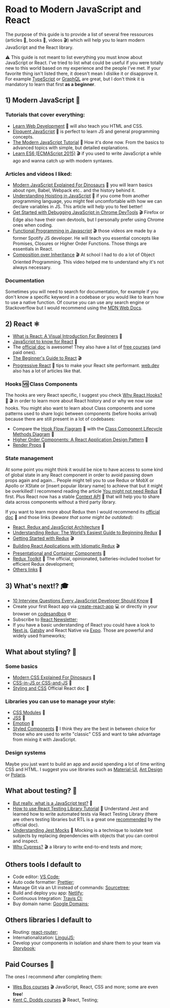 # Road to Modern JavaScript and React

The purpose of this guide is to provide a list of several free ressources (articles :pencil:, books :book:, videos :clapper:) which will help you to learn modern JavaScript and the React library. 

:warning: This guide is not meant to list everything you must know about JavaScript or React. I've tried to list what could be useful if you were totally new to this world based on my experience and the people I've met. If your favorite thing isn't listed there, it doesn't mean I dislike it or disapprove it. For example [TypeScript](http://2ality.com/2018/04/type-notation-typescript.html) or [GraphQL](https://www.howtographql.com/) are great, but I don't think it is mandatory to learn that first **as a beginner**.

## 1) Modern JavaScript 💃

### Tutorials that cover everything:
- [Learn Web Development](https://developer.mozilla.org/en-US/docs/Learn) :book: will also teach you HTML and CSS. 
- [Eloquent JavaScript](http://eloquentjavascript.net/) :book: is perfect to learn JS and general programming concepts.
- [The Modern JavaScript Tutorial](https://javascript.info/) :book: How it's done now. From the basics to advanced topics with simple, but detailed explanations.
- [Learn ES6 (ECMAScript 2015)](https://egghead.io/courses/learn-es6-ecmascript-2015) :clapper: if you used to write JavaScript a while ago and wanna catch up with modern syntaxes.

### Articles and videos I liked:
- [Modern JavaScript Explained For Dinosaurs](https://medium.com/the-node-js-collection/modern-javascript-explained-for-dinosaurs-f695e9747b70) :pencil: you will learn basics about npm, Babel, Webpack etc.. and the history behind it.
- [Understanding Hoisting in JavaScript](https://scotch.io/tutorials/understanding-hoisting-in-javascript) :pencil: if you come from another programming language, you might feel uncomfortable with how we can declare variables in JS. This article will help you to feel better!
- [Get Started with Debugging JavaScript in Chrome DevTools](https://developers.google.com/web/tools/chrome-devtools/javascript/) :clapper: Firefox or Edge also have their own devtools, but I personally prefer using Chrome ones when coding.
- [Functional Programming in Javascript](https://www.youtube.com/playlist?list=PL0zVEGEvSaeEd9hlmCXrk5yUyqUag-n84) :clapper: those videos are made by a former Spotify JS developer. He will teach you essential concepts like Promises, Closures or Higher Order Functions. Those things are essentials in React.
- [Composition over Inheritance](https://www.youtube.com/watch?v=wfMtDGfHWpA) :clapper: At school I had to do a lot of Object Oriented Programming. This video helped me to understand why it's not always necessary. 

### Documentation
Sometimes you will need to search for documentation, for example if you don't know a specific keyword in a codebase or you would like to learn how to use a native function. Of course you can use any search engine or Stackoverflow but I would recommend using the [MDN Web Docs](https://developer.mozilla.org/). 

## 2) React :atom_symbol:

- [What is React: A Visual Introduction For Beginners](https://learnreact.design/posts/what-is-react) :pencil:
- [JavaScript to know for React](https://kentcdodds.com/blog/javascript-to-know-for-react) :pencil:
- The [official doc](https://reactjs.org/docs/getting-started.html) is awesome! They also have a list of [free courses](https://reactjs.org/community/courses.html) (and paid ones).
- [The Beginner's Guide to React](https://egghead.io/courses/the-beginner-s-guide-to-react) :clapper:
- [Progressive React](https://houssein.me/progressive-react) :pencil: tips to make your React site performant. [web.dev](https://web.dev/) also has a lot of articles like that.

### Hooks :vs: Class Components
The hooks are very React specific, I suggest you check [Why React Hooks?](https://ui.dev/why-react-hooks/) :pencil: :clapper: in order to learn more about React history and or why we now use hooks.
You might also want to learn about Class components and some patterns used to share logic between components (before hooks arrival) because there are still present in a lot of codebases:
- Compare the [Hook Flow Fiagram](https://github.com/donavon/hook-flow#flow-diagram) :pencil: with the [Class Component Lifecycle Methods Diagram](http://projects.wojtekmaj.pl/react-lifecycle-methods-diagram/) :pencil:
- [Higher Order Components: A React Application Design Pattern](https://www.sitepoint.com/react-higher-order-components/) :pencil:
- [Render Props](https://reactjs.org/docs/render-props.html) :pencil:

### State management
At some point you might think it would be nice to have access to some kind of global state in any React component in order to avoid passing down props again and again... People might tell you to use Redux or MobX or Apollo or XState or [insert popular library name] to achieve that but it might be overkilled! I recommend reading the article [You might not need Redux](https://medium.com/@dan_abramov/you-might-not-need-redux-be46360cf367) :pencil: first. Plus React now has a stable [Context API](https://kentcdodds.com/blog/reacts-new-context-api) :pencil: that will help you to share data across components without a third party library.  

If you want to learn more about Redux then I would recommend its [official doc](https://redux.js.org/) :pencil: and those links (*beware that some might be outdated*):
- [React, Redux and JavaScript Architecture](https://jrsinclair.com/articles/2018/react-redux-javascript-architecture/) :pencil:
- [Understanding Redux: The World’s Easiest Guide to Beginning Redux](https://medium.freecodecamp.org/understanding-redux-the-worlds-easiest-guide-to-beginning-redux-c695f45546f6) :pencil:
- [Getting Started with Redux](https://egghead.io/courses/getting-started-with-redux) :clapper:
- [Building React Applications with Idiomatic Redux](https://egghead.io/courses/building-react-applications-with-idiomatic-redux) :clapper:
- [Presentational and Container Components](https://medium.com/@dan_abramov/smart-and-dumb-components-7ca2f9a7c7d0) :pencil:
- [Redux Toolkit](https://redux-toolkit.js.org/introduction/quick-start) :pencil: The official, opinionated, batteries-included toolset for efficient Redux development;
- [Others links](https://github.com/markerikson/react-redux-links) :pencil:

## 3) What's next!? 🎓
- [10 Interview Questions Every JavaScript Developer Should Know](https://medium.com/javascript-scene/10-interview-questions-every-javascript-developer-should-know-6fa6bdf5ad95) :pencil:
- Create your first React app via [create-react-app](https://facebook.github.io/create-react-app/) :computer: or directly in your browser on [codesandbox](https://codesandbox.io/) :globe_with_meridians:
- Subscribe to [React Newsletter](https://ui.dev/newsletters/react/);
- If you have a basic understanding of React you could have a look to [Next.js](https://nextjs.org/), [Gatsby](https://www.gatsbyjs.com/) and React Native via [Expo](https://expo.io/). Those are powerful and widely used frameworks;

## What about styling? 💅
### Some basics
- [Modern CSS Explained For Dinosaurs](https://medium.com/actualize-network/modern-css-explained-for-dinosaurs-5226febe3525) :pencil:
- [CSS-in-JS or CSS-and-JS](https://johnpolacek.github.io/css-in-js-or-css-and-js/) :pencil:
- [Styling and CSS](https://reactjs.org/docs/faq-styling.html) Official React doc :pencil:
### Libraries you can use to manage your style:
- [CSS Modules](https://github.com/css-modules/css-modules) :pencil:
- [JSS](http://cssinjs.org/) :pencil:
- [Emotion](https://emotion.sh/) :pencil:
- [Styled Components](https://www.styled-components.com/) :pencil: I think they are the best in between choice for those who are used to write "classic" CSS and want to take advantage from mixing it with JavaScript.
### Design systems
Maybe you just want to build an app and avoid spending a lot of time writing CSS and HTML. I suggest you use libraries such as [Material-UI](https://material-ui.com/), [Ant Design](https://ant.design/) or [Polaris](https://polaris.shopify.com/).

## What about testing? 🤖
- [But really, what is a JavaScript test?](https://www.javascriptjanuary.com/blog/but-really-what-is-a-javascript-test) :pencil: 
- [How to use React Testing Library Tutorial](https://www.robinwieruch.de/react-testing-library) :pencil: Understand Jest and learned how to write automated tests via React Testing Library (there are others testing libraries but RTL is a great one [recommended](https://reactjs.org/docs/testing.html#tools) by the official doc).
- [Understanding Jest Mocks](https://medium.com/@rickhanlonii/understanding-jest-mocks-f0046c68e53c) :pencil: Mocking is a technique to isolate test subjects by replacing dependencies with objects that you can control and inspect.
- [Why Cypress?](https://docs.cypress.io/guides/overview/why-cypress.html#In-a-nutshell) :clapper: a library to write end-to-end tests and more;

## Others tools I default to
- Code editor: [VS Code](https://code.visualstudio.com/);
- Auto code formatter: [Prettier](https://prettier.io/);
- Manage Git via an UI instead of commands: [Sourcetree](https://www.sourcetreeapp.com/);
- Build and deploy you app: [Netlify](https://www.netlify.com/);
- Continuous Integration: [Travis CI](https://travis-ci.com/);
- Buy domain name: [Google Domains](https://domains.google/);

## Others libraries I default to
- Routing: [react-router](https://reactrouter.com/);
- Internationalization: [LinguiJS](https://lingui.js.org/);
- Develop your components in isolation and share them to your team via [Storybook](https://storybook.js.org/);

## Paid Courses 💸
The ones I recommend after completing them:
- [Wes Bos courses](http://wesbos.com/courses/) :clapper: JavaScript, React, CSS and more; some are even **free**! 
- [Kent C. Dodds courses](https://kentcdodds.com/courses/) :clapper: React, Testing;
